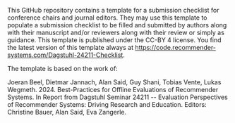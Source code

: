 This GitHub repository contains a template for a submission checklist for conference chairs and journal editors. They may use this template to populate a submission checklist to be filled and submitted by authors along with their manuscript and/or reviewers along with their review or simply as guidance. This template is published under the CC-BY 4 license. You find the latest version of this template always at https://code.recommender-systems.com/Dagstuhl-24211-Checklist.

The template is based on the work of:

Joeran Beel, Dietmar Jannach, Alan Said, Guy Shani, Tobias Vente, Lukas Wegmeth. 2024. Best-Practices for Offline Evaluations of Recommender Systems. In Report from Dagstuhl Seminar 24211 -- Evaluation Perspectives of Recommender Systems: Driving Research and Education. Editors: Christine Bauer, Alan Said, Eva Zangerle.
